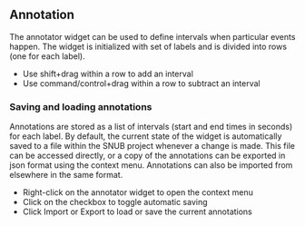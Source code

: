 ## Annotation

The annotator widget can be used to define intervals when particular events happen. The widget is initialized with set of labels and is divided into rows (one for each label). 

* Use shift+drag within a row to add an interval
* Use command/control+drag within a row to subtract an interval

### Saving and loading annotations

Annotations are stored as a list of intervals (start and end times in seconds) for each label. By default, the current state of the widget is automatically saved to a file within the SNUB project whenever a change is made. This file can be accessed directly, or a copy of the annotations can be exported in json format using the context menu. Annotations can also be imported from elsewhere in the same format.

* Right-click on the annotator widget to open the context menu
* Click on the checkbox to toggle automatic saving
* Click Import or Export to load or save the current annotations
